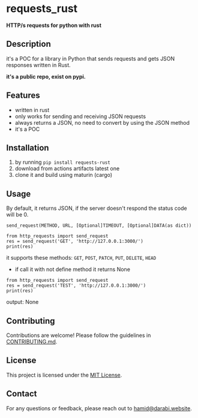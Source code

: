 # requests_rust 
**__HTTP/s requests for python with rust__**

## Description

it's a POC for a library in Python that sends requests and gets JSON responses written in Rust.

__it's a public repo, exist on pypi.__

## Features

- written in rust
- only works for sending and receiving JSON requests
- always returns a JSON, no need to convert by using the JSON method
- it's a POC

## Installation

1. by running `pip install requests-rust`
2. download from actions artifacts latest one
3. clone it and build using maturin (cargo)

## Usage

By default, it returns JSON, if the server doesn't respond the status code will be 0.

```
send_request(METHOD, URL, [Optional]TIMEOUT, [Optional]DATA(as dict))
```


```
from http_requests import send_request
res = send_request('GET', 'http://127.0.0.1:3000/')
print(res)
```

it supports these methods:  `GET`, `POST`, `PATCH`, `PUT`, `DELETE`, `HEAD`

- if call it with not define method it returns None
  
```
from http_requests import send_request
res = send_request('TEST', 'http://127.0.0.1:3000/')
print(res)
```

output: None

## Contributing

Contributions are welcome! Please follow the guidelines in [CONTRIBUTING.md](./CONTRIBUTING.md).

## License

This project is licensed under the [MIT License](LICENSE).

## Contact

For any questions or feedback, please reach out to [hamid@darabi.website](mailto:hamid@darabi.website).